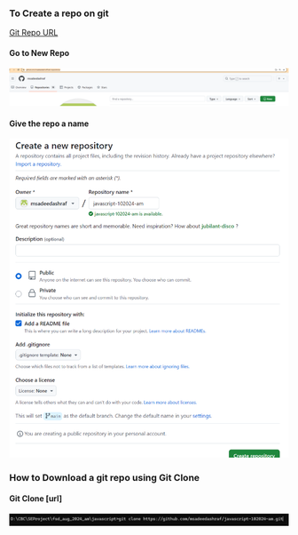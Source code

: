 ### To Create a repo on git

[Git Repo URL](https://github.com/msadeedashraf?tab=repositories)

#### Go to New Repo
![press New](/assets/create-repo.png)


#### Give the repo a name
![press New](/assets/git-repo-creation.png)


### How to Download a git repo using Git Clone

#### Git Clone [url]
![press New](/assets/git-clone.png)